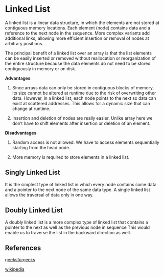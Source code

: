 # Linked List

A linked list is a linear data structure, in which the elements are not stored at contiguous memory locations. Each element (node) contains data and a reference to the next node in the sequence. More complex variants add additional links, allowing more efficient insertion or removal of nodes at arbitrary positions.

The principal benefit of a linked list over an array is that the list elements can be easily inserted or removed without reallocation or reorganization of the entire structure because the data elements do not need to be stored contiguously in memory or on disk.

**Advantages**

1. Since arrays data can only be stored in contiguous blocks of memory, its size cannot be altered at runtime due to the risk of overwriting other data. However, in a linked list, each node points to the next so data can exist at scattered addresses. This allows for a dynamic size that can change at runtime.

2. Insertion and deletion of nodes are really easier. Unlike array here we don’t have to shift elements after insertion or deletion of an element.

**Disadvantages**

1. Random access is not allowed. We have to access elements sequentially starting from the head node.

2. More memory is required to store elements in a linked list.

## Singly Linked List

It is the simplest type of linked list in which every node contains some data and a pointer to the next node of the same data type. A single linked list allows the traversal of data only in one way.

## Doubly Linked List

A doubly linked list is a more complex type of linked list that contains a pointer to the next as well as the previous node in sequence This would enable us to traverse the list in the backward direction as well.

## References

[geeksforgeeks](https://www.geeksforgeeks.org/linked-list-set-1-introduction)

[wikipedia](https://en.wikipedia.org/wiki/Linked_list)

